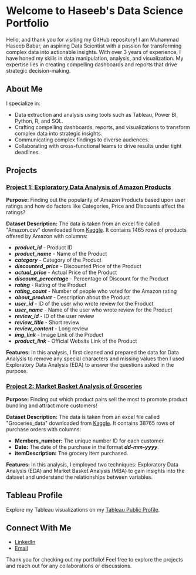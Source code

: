 # Welcome to Haseeb's Data Science Portfolio

Hello, and thank you for visiting my GitHub repository! I am Muhammad Haseeb Babar, an aspiring Data Scientist with a passion for transforming complex data into actionable insights. With over 3 years of experience, I have honed my skills in data manipulation, analysis, and visualization. My expertise lies in creating compelling dashboards and reports that drive strategic decision-making.

## About Me

I specialize in:

- Data extraction and analysis using tools such as Tableau, Power BI, Python, R, and SQL.
- Crafting compelling dashboards, reports, and visualizations to transform complex data into strategic insights.
- Communicating complex findings to diverse audiences.
- Collaborating with cross-functional teams to drive results under tight deadlines.

## Projects

### [Project 1: Exploratory Data Analysis of Amazon Products](https://github.com/mhbabar00/Haseeb_Portfolio/blob/main/Projects/Amazon_dataset_project.ipynb)

**Purpose:** Finding out the popularity of Amazon Products based upon user ratings and how do factors like Categories, Price and Discounts affect the ratings? 

**Dataset Description:** The data is taken from an excel file called "Amazon.csv" downloaded from [Kaggle](https://www.kaggle.com/datasets/ahmedsayed564/amazon-sales-dataset). It contains 1465 rows of products offered by Amazon with columns:

- ___product_id___ - Product ID
- ___product_name___ - Name of the Product
- ___category___ - Category of the Product
- ___discounted_price___ - Discounted Price of the Product
- ___actual_price___ - Actual Price of the Product
- ___discount_percentage___ - Percentage of Discount for the Product
- ___rating___ - Rating of the Product
- ___rating_count___ - Number of people who voted for the Amazon rating
- ___about_product___ - Description about the Product
- ___user_id___ - ID of the user who wrote review for the Product
- ___user_name___ - Name of the user who wrote review for the Product
- ___review_id___ - ID of the user review
- ___review_title___ - Short review
- ___review_content___ - Long review
- ___img_link___ - Image Link of the Product
- ___product_link___ - Official Website Link of the Product

**Features:** In this analysis, I first cleaned and prepared the data for Data Analysis to remove any special characters and missing values then I used Exploratory Data Analysis (EDA) to answer the questions asked in the purpose.


### [Project 2: Market Basket Analysis of Groceries](https://github.com/mhbabar00/Haseeb_Portfolio/blob/main/Projects/grocery_data_project.ipynb)

**Purpose:** Finding out which product pairs sell the most to promote product bundling and attract more customers!

**Dataset Description:** The data is taken from an excel file called "Groceries_data" downloaded from [Kaggle](https://www.kaggle.com/datasets/heeraldedhia/groceries-dataset/data). It contains 38765 rows of purchase orders with columns:

- __Members_number:__ The unique number ID for each customer.
- __Date:__ The date of the purchase in the format ___dd-mm-yyyy___.
- __itemDescription:__ The grocery item purchased.

**Features:** In this analysis, I employed two techniques: Exploratory Data Analysis (EDA) and Market Basket Analysis (MBA) to gain insights into the dataset and understand the relationships between variables.

## Tableau Profile

Explore my Tableau visualizations on my [Tableau Public Profile](https://public.tableau.com/app/profile/haseeb.babar).


## Connect With Me

- [LinkedIn](https://www.linkedin.com/in/haseeb-babar-6b829b17a)
- [Email](mailto:mhbabar2000@gmail.com)

Thank you for checking out my portfolio! Feel free to explore the projects and reach out for any collaborations or discussions.

